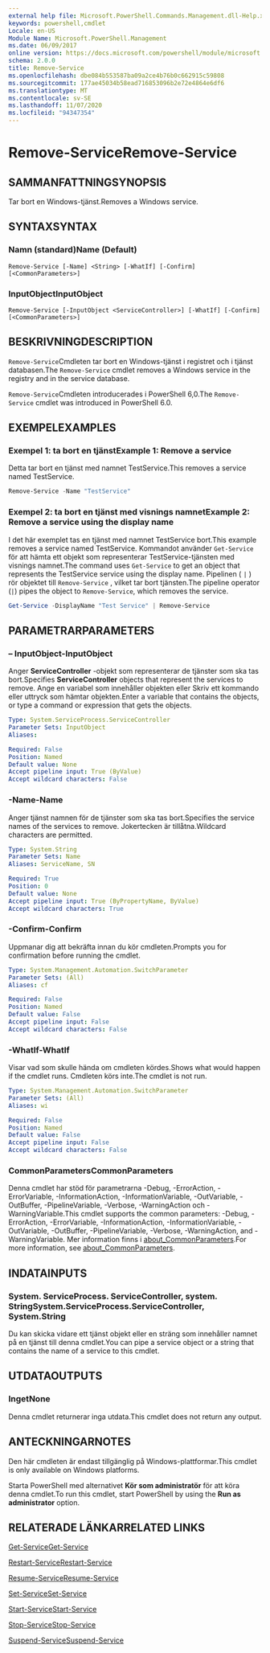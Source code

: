 ```yaml
---
external help file: Microsoft.PowerShell.Commands.Management.dll-Help.xml
keywords: powershell,cmdlet
Locale: en-US
Module Name: Microsoft.PowerShell.Management
ms.date: 06/09/2017
online version: https://docs.microsoft.com/powershell/module/microsoft.powershell.management/remove-service?view=powershell-7.1&WT.mc_id=ps-gethelp
schema: 2.0.0
title: Remove-Service
ms.openlocfilehash: dbe084b553587ba09a2ce4b76b0c662915c59808
ms.sourcegitcommit: 177ae45034b58ead716853096b2e72e4864e6df6
ms.translationtype: MT
ms.contentlocale: sv-SE
ms.lasthandoff: 11/07/2020
ms.locfileid: "94347354"
---
```

# <span data-ttu-id="58416-103">Remove-Service</span><span class="sxs-lookup"><span data-stu-id="58416-103">Remove-Service</span></span>

## <span data-ttu-id="58416-104">SAMMANFATTNING</span><span class="sxs-lookup"><span data-stu-id="58416-104">SYNOPSIS</span></span>
<span data-ttu-id="58416-105">Tar bort en Windows-tjänst.</span><span class="sxs-lookup"><span data-stu-id="58416-105">Removes a Windows service.</span></span>

## <span data-ttu-id="58416-106">SYNTAX</span><span class="sxs-lookup"><span data-stu-id="58416-106">SYNTAX</span></span>

### <span data-ttu-id="58416-107">Namn (standard)</span><span class="sxs-lookup"><span data-stu-id="58416-107">Name (Default)</span></span>

```
Remove-Service [-Name] <String> [-WhatIf] [-Confirm] [<CommonParameters>]
```

### <span data-ttu-id="58416-108">InputObject</span><span class="sxs-lookup"><span data-stu-id="58416-108">InputObject</span></span>

```
Remove-Service [-InputObject <ServiceController>] [-WhatIf] [-Confirm] [<CommonParameters>]
```

## <span data-ttu-id="58416-109">BESKRIVNING</span><span class="sxs-lookup"><span data-stu-id="58416-109">DESCRIPTION</span></span>

<span data-ttu-id="58416-110">`Remove-Service`Cmdleten tar bort en Windows-tjänst i registret och i tjänst databasen.</span><span class="sxs-lookup"><span data-stu-id="58416-110">The `Remove-Service` cmdlet removes a Windows service in the registry and in the service database.</span></span>

<span data-ttu-id="58416-111">`Remove-Service`Cmdleten introducerades i PowerShell 6,0.</span><span class="sxs-lookup"><span data-stu-id="58416-111">The `Remove-Service` cmdlet was introduced in PowerShell 6.0.</span></span>

## <span data-ttu-id="58416-112">EXEMPEL</span><span class="sxs-lookup"><span data-stu-id="58416-112">EXAMPLES</span></span>

### <span data-ttu-id="58416-113">Exempel 1: ta bort en tjänst</span><span class="sxs-lookup"><span data-stu-id="58416-113">Example 1: Remove a service</span></span>

<span data-ttu-id="58416-114">Detta tar bort en tjänst med namnet TestService.</span><span class="sxs-lookup"><span data-stu-id="58416-114">This removes a service named TestService.</span></span>

```powershell
Remove-Service -Name "TestService"
```

### <span data-ttu-id="58416-115">Exempel 2: ta bort en tjänst med visnings namnet</span><span class="sxs-lookup"><span data-stu-id="58416-115">Example 2: Remove a service using the display name</span></span>

<span data-ttu-id="58416-116">I det här exemplet tas en tjänst med namnet TestService bort.</span><span class="sxs-lookup"><span data-stu-id="58416-116">This example removes a service named TestService.</span></span> <span data-ttu-id="58416-117">Kommandot använder `Get-Service` för att hämta ett objekt som representerar TestService-tjänsten med visnings namnet.</span><span class="sxs-lookup"><span data-stu-id="58416-117">The command uses `Get-Service` to get an object that represents the TestService service using the display name.</span></span> <span data-ttu-id="58416-118">Pipelinen ( `|` ) rör objektet till `Remove-Service` , vilket tar bort tjänsten.</span><span class="sxs-lookup"><span data-stu-id="58416-118">The pipeline operator (`|`) pipes the object to `Remove-Service`, which removes the service.</span></span>

```powershell
Get-Service -DisplayName "Test Service" | Remove-Service
```

## <span data-ttu-id="58416-119">PARAMETRAR</span><span class="sxs-lookup"><span data-stu-id="58416-119">PARAMETERS</span></span>

### <span data-ttu-id="58416-120">– InputObject</span><span class="sxs-lookup"><span data-stu-id="58416-120">-InputObject</span></span>

<span data-ttu-id="58416-121">Anger **ServiceController** -objekt som representerar de tjänster som ska tas bort.</span><span class="sxs-lookup"><span data-stu-id="58416-121">Specifies **ServiceController** objects that represent the services to remove.</span></span> <span data-ttu-id="58416-122">Ange en variabel som innehåller objekten eller Skriv ett kommando eller uttryck som hämtar objekten.</span><span class="sxs-lookup"><span data-stu-id="58416-122">Enter a variable that contains the objects, or type a command or expression that gets the objects.</span></span>

```yaml
Type: System.ServiceProcess.ServiceController
Parameter Sets: InputObject
Aliases:

Required: False
Position: Named
Default value: None
Accept pipeline input: True (ByValue)
Accept wildcard characters: False
```

### <span data-ttu-id="58416-123">-Name</span><span class="sxs-lookup"><span data-stu-id="58416-123">-Name</span></span>

<span data-ttu-id="58416-124">Anger tjänst namnen för de tjänster som ska tas bort.</span><span class="sxs-lookup"><span data-stu-id="58416-124">Specifies the service names of the services to remove.</span></span> <span data-ttu-id="58416-125">Jokertecken är tillåtna.</span><span class="sxs-lookup"><span data-stu-id="58416-125">Wildcard characters are permitted.</span></span>

```yaml
Type: System.String
Parameter Sets: Name
Aliases: ServiceName, SN

Required: True
Position: 0
Default value: None
Accept pipeline input: True (ByPropertyName, ByValue)
Accept wildcard characters: True
```

### <span data-ttu-id="58416-126">-Confirm</span><span class="sxs-lookup"><span data-stu-id="58416-126">-Confirm</span></span>

<span data-ttu-id="58416-127">Uppmanar dig att bekräfta innan du kör cmdleten.</span><span class="sxs-lookup"><span data-stu-id="58416-127">Prompts you for confirmation before running the cmdlet.</span></span>

```yaml
Type: System.Management.Automation.SwitchParameter
Parameter Sets: (All)
Aliases: cf

Required: False
Position: Named
Default value: False
Accept pipeline input: False
Accept wildcard characters: False
```

### <span data-ttu-id="58416-128">-WhatIf</span><span class="sxs-lookup"><span data-stu-id="58416-128">-WhatIf</span></span>

<span data-ttu-id="58416-129">Visar vad som skulle hända om cmdleten kördes.</span><span class="sxs-lookup"><span data-stu-id="58416-129">Shows what would happen if the cmdlet runs.</span></span> <span data-ttu-id="58416-130">Cmdleten körs inte.</span><span class="sxs-lookup"><span data-stu-id="58416-130">The cmdlet is not run.</span></span>

```yaml
Type: System.Management.Automation.SwitchParameter
Parameter Sets: (All)
Aliases: wi

Required: False
Position: Named
Default value: False
Accept pipeline input: False
Accept wildcard characters: False
```

### <span data-ttu-id="58416-131">CommonParameters</span><span class="sxs-lookup"><span data-stu-id="58416-131">CommonParameters</span></span>

<span data-ttu-id="58416-132">Denna cmdlet har stöd för parametrarna -Debug, -ErrorAction, -ErrorVariable, -InformationAction, -InformationVariable, -OutVariable, -OutBuffer, -PipelineVariable, -Verbose, -WarningAction och -WarningVariable.</span><span class="sxs-lookup"><span data-stu-id="58416-132">This cmdlet supports the common parameters: -Debug, -ErrorAction, -ErrorVariable, -InformationAction, -InformationVariable, -OutVariable, -OutBuffer, -PipelineVariable, -Verbose, -WarningAction, and -WarningVariable.</span></span> <span data-ttu-id="58416-133">Mer information finns i [about_CommonParameters](https://go.microsoft.com/fwlink/?LinkID=113216).</span><span class="sxs-lookup"><span data-stu-id="58416-133">For more information, see [about_CommonParameters](https://go.microsoft.com/fwlink/?LinkID=113216).</span></span>

## <span data-ttu-id="58416-134">INDATA</span><span class="sxs-lookup"><span data-stu-id="58416-134">INPUTS</span></span>

### <span data-ttu-id="58416-135">System. ServiceProcess. ServiceController, system. String</span><span class="sxs-lookup"><span data-stu-id="58416-135">System.ServiceProcess.ServiceController, System.String</span></span>

<span data-ttu-id="58416-136">Du kan skicka vidare ett tjänst objekt eller en sträng som innehåller namnet på en tjänst till denna cmdlet.</span><span class="sxs-lookup"><span data-stu-id="58416-136">You can pipe a service object or a string that contains the name of a service to this cmdlet.</span></span>

## <span data-ttu-id="58416-137">UTDATA</span><span class="sxs-lookup"><span data-stu-id="58416-137">OUTPUTS</span></span>

### <span data-ttu-id="58416-138">Inget</span><span class="sxs-lookup"><span data-stu-id="58416-138">None</span></span>

<span data-ttu-id="58416-139">Denna cmdlet returnerar inga utdata.</span><span class="sxs-lookup"><span data-stu-id="58416-139">This cmdlet does not return any output.</span></span>

## <span data-ttu-id="58416-140">ANTECKNINGAR</span><span class="sxs-lookup"><span data-stu-id="58416-140">NOTES</span></span>

<span data-ttu-id="58416-141">Den här cmdleten är endast tillgänglig på Windows-plattformar.</span><span class="sxs-lookup"><span data-stu-id="58416-141">This cmdlet is only available on Windows platforms.</span></span>

<span data-ttu-id="58416-142">Starta PowerShell med alternativet **Kör som administratör** för att köra denna cmdlet.</span><span class="sxs-lookup"><span data-stu-id="58416-142">To run this cmdlet, start PowerShell by using the **Run as administrator** option.</span></span>

## <span data-ttu-id="58416-143">RELATERADE LÄNKAR</span><span class="sxs-lookup"><span data-stu-id="58416-143">RELATED LINKS</span></span>

[<span data-ttu-id="58416-144">Get-Service</span><span class="sxs-lookup"><span data-stu-id="58416-144">Get-Service</span></span>](Get-Service.md)

[<span data-ttu-id="58416-145">Restart-Service</span><span class="sxs-lookup"><span data-stu-id="58416-145">Restart-Service</span></span>](Restart-Service.md)

[<span data-ttu-id="58416-146">Resume-Service</span><span class="sxs-lookup"><span data-stu-id="58416-146">Resume-Service</span></span>](Resume-Service.md)

[<span data-ttu-id="58416-147">Set-Service</span><span class="sxs-lookup"><span data-stu-id="58416-147">Set-Service</span></span>](Set-Service.md)

[<span data-ttu-id="58416-148">Start-Service</span><span class="sxs-lookup"><span data-stu-id="58416-148">Start-Service</span></span>](Start-Service.md)

[<span data-ttu-id="58416-149">Stop-Service</span><span class="sxs-lookup"><span data-stu-id="58416-149">Stop-Service</span></span>](Stop-Service.md)

[<span data-ttu-id="58416-150">Suspend-Service</span><span class="sxs-lookup"><span data-stu-id="58416-150">Suspend-Service</span></span>](Suspend-Service.md)
